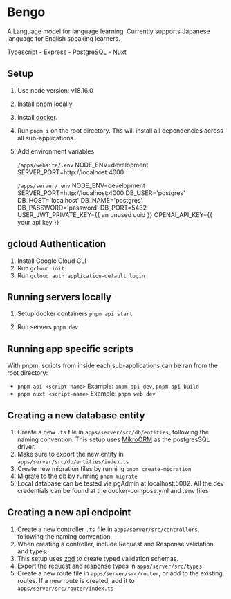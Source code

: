 # Bengo

A Language model for language learning. Currently supports Japanese language for English speaking learners.

Typescript - Express - PostgreSQL - Nuxt

## Setup

1. Use node version: v18.16.0
2. Install [pnpm](https://pnpm.io/) locally.
3. Install [docker](https://www.docker.com/get-started/).
4. Run `pnpm i` on the root directory. Ths will install all dependencies across all sub-applications.
5. Add environment variables

   `/apps/website/.env`
   NODE_ENV=development
   SERVER_PORT=http://localhost:4000

   `/apps/server/.env`
   NODE_ENV=development
   SERVER_PORT=http://localhost:4000
   DB_USER='postgres'
   DB_HOST='localhost'
   DB_NAME='postgres'
   DB_PASSWORD='password'
   DB_PORT=5432
   USER_JWT_PRIVATE_KEY={{ an unused uuid }}
   OPENAI_API_KEY={{ your api key }}

## gcloud Authentication

1. Install Google Cloud CLI
2. Run `gcloud init`
3. Run `gcloud auth application-default login`

## Running servers locally

1. Setup docker containers `pnpm api start`

2. Run servers `pnpm dev`

## Running app specific scripts

With pnpm, scripts from inside each sub-applications can be ran from the root directory:

- `pnpm api <script-name>` Example: `pnpm api dev`, `pnpm api build`
- `pnpm nuxt <script-name>` Example: `pnpm web dev`

## Creating a new database entity

1. Create a new `.ts` file in `apps/server/src/db/entities`, following the naming convention. This setup uses [MikroORM](https://mikro-orm.io/docs/next/defining-entities) as the postgresSQL driver.
2. Make sure to export the new entity in `apps/server/src/db/entities/index.ts`
3. Create new migration files by running `pnpm create-migration`
4. Migrate to the db by running `pnpm migrate`
5. Local database can be tested via pgAdmin at localhost:5002. All the dev credentials can be found at the docker-compose.yml and .env files

## Creating a new api endpoint

1. Create a new controller `.ts` file in `apps/server/src/controllers`, following the naming convention.
2. When creating a controller, include Request and Response validation and types.
3. This setup uses [zod](https://zod.dev/) to create typed validation schemas.
4. Export the request and response types in `apps/server/src/types`
5. Create a new route file in `apps/server/src/router`, or add to the existing routes. If a new route is created, add it to `apps/server/src/router/index.ts`
